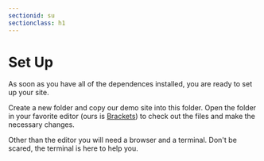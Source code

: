 ```yaml
---
sectionid: su
sectionclass: h1
---
```

# Set Up

As soon as you have all of the dependences installed, you are ready to set up your site.

Create a new folder and copy our demo site into this folder. Open the folder in your favorite editor (ours is [Brackets](http://brackets.io/)) to check out the files and make the necessary changes.

Other than the editor you will need a browser and a terminal. Don't be scared, the terminal is here to help you.